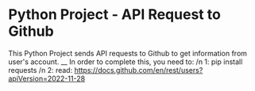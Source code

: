 # Python Project - API Request to Github
This Python Project sends API requests to Github to get information from user's account. __
In order to complete this, you need to: /n
1: pip install requests /n
2: read: https://docs.github.com/en/rest/users?apiVersion=2022-11-28